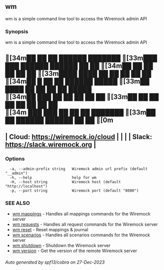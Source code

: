 ## wm

wm is a simple command line tool to access the Wiremock admin API

### Synopsis

wm is a simple command line tool to access the Wiremock admin API 

[34m██     ██ ██ ██████  ███████ [33m███    ███  ██████   ██████ ██   ██ 
[34m██     ██ ██ ██   ██ ██      [33m████  ████ ██    ██ ██      ██  ██  
[34m██  █  ██ ██ ██████  █████   [33m██ ████ ██ ██    ██ ██      █████   
[34m██ ███ ██ ██ ██   ██ ██      [33m██  ██  ██ ██    ██ ██      ██  ██  
[34m ███ ███  ██ ██   ██ ███████ [33m██      ██  ██████   ██████ ██   ██ 
[0m
----------------------------------------------------------------
|               Cloud: https://wiremock.io/cloud               |
|                                                              |
|               Slack: https://slack.wiremock.org              |
----------------------------------------------------------------


### Options

```
  -a, --admin-prefix string   Wiremock admin url prefix (default "__admin")
  -h, --help                  help for wm
  -H, --host string           Wiremock host (default "http://localhost")
  -p, --port string           Wiremock port (default "8080")
```

### SEE ALSO

* [wm mappings](wm_mappings.md)	 - Handles all mappings commands for the Wiremock server
* [wm requests](wm_requests.md)	 - Handles all request commands for the Wiremock server
* [wm reset](wm_reset.md)	 - Reset mappings & journal
* [wm scenarios](wm_scenarios.md)	 - Handles all scenarios commands for the Wiremock server
* [wm shutdown](wm_shutdown.md)	 - Shutdown the Wiremock server
* [wm version](wm_version.md)	 - Get the version of the remote Wiremock server

###### Auto generated by spf13/cobra on 27-Dec-2023
